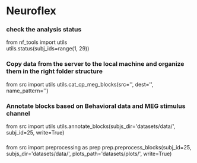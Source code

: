 # Neuroflex


### check the analysis status
from nf_tools import utils  
utils.status(subj_ids=range(1, 29))

### Copy data from the server to the local machine and organize them in the right folder structure
from src import utils
utils.cat_cp_meg_blocks(src='',
                        dest='', 
                        name_pattern='')

### Annotate blocks based on Behavioral data and MEG stimulus channel
from src import utils
utils.annotate_blocks(subjs_dir='datasets/data/', subj_id=25, write=True)

###
from src import preprocessing as prep
prep.preprocess_blocks(subj_id=25, subjs_dir='datasets/data/', plots_path='datasets/plots/', write=True)
